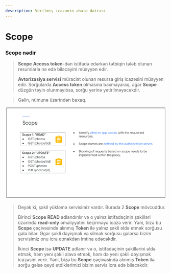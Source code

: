 ```yaml
---
description: Verilmiş icazənin əhatə dairəsi
---
```


# Scope

### Scope nədir

> **Scope** **Access token**-dən istifadə edərkən tətbiqin tələb olunan resurslarla nə edə biləcəyini müəyyən edir.&#x20;
>
> **Avtorizasiya servisi** müraciət olunan resursa giriş icazəsini müəyyən edir. Sorğularda **Access token** olmasına baxmayaraq, əgər **Scope** düzgün təyin olunmayıbsa, sorğu yerinə yetirilməyəcəkdir.

> Gəlin, nümunə üzərindən baxaq.

![](../../.gitbook/assets/Scope.png)

> Deyək ki, şəkil yükləmə servisimiz vardır. Burada 2 **Scope** mövcuddur.&#x20;
>
> Birinci **Scope** **READ** adlandırılır və o yalnız istifadəçinin şəkilləri üzərində **read-only** əməliyyatını keçirməyə icazə verir. Yəni, bizə bu **Scope** çəçivəsində alınmış **Token** ilə yalnız şəkli əldə etmək sorğusu gələ bilər. Əgər şəkli dəyişmək və silmək sorğusu gələrsə bizim servisimiz onu icra etməkdən imtina edəcəkdir.
>
> İkinci **Scope** isə **UPDATE** adlanır və o, istifadəçinin şəkillərini əldə etmək, həm yeni şəkil əlavə etmək, həm də yeni şəkli dəyişmək icazəsini verir. Yəni, bizə bu **Scope** çəçivəsində alınmış **Token** ilə sorğu gəlsə qeyd etdiklərimizi bizim servis icra edə biləcəkdir.
